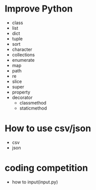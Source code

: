 # Improve Python

* class
* list
* dict
* tuple
* sort
* character
* collections
* enumerate
* map
* path
* re
* slice
* super
* property
* decorator
  - classmethod
  - staticmethod

# How to use csv/json
* csv
* json

# coding competition
* how to input(input.py)
